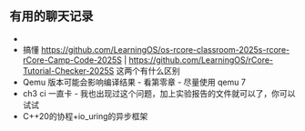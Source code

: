 ## 有用的聊天记录

- 
- 搞懂 https://github.com/LearningOS/os-rcore-classroom-2025s-rcore-rCore-Camp-Code-2025S | https://github.com/LearningOS/rCore-Tutorial-Checker-2025S 这两个有什么区别
- Qemu 版本可能会影响编译结果 - 看第零章 - 尽量使用 qemu 7
- ch3 ci 一直卡 - 我也出现过这个问题，加上实验报告的文件就可以了，你可以试试
- C++20的协程+io_uring的异步框架